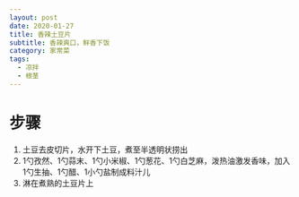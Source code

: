 ```yaml
---
layout: post
date: 2020-01-27
title: 香辣土豆片
subtitle: 香辣爽口，鲜香下饭
category: 家常菜
tags:
  - 凉拌
  - 根茎
---
```


# 步骤

1. 土豆去皮切片，水开下土豆，煮至半透明状捞出
2. 1勺孜然、1勺蒜末、1勺小米椒、1勺葱花、1勺白芝麻，泼热油激发香味，加入1勺生抽、1勺醋、1小勺盐制成料汁儿
3. 淋在煮熟的土豆片上